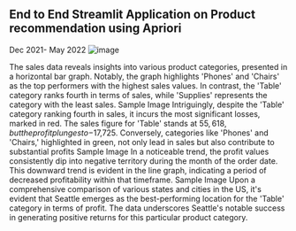 ##  End to End Streamlit Application on Product recommendation using Apriori

Dec 2021- May 2022
![image](https://github.com/AishwaryaBhanage/Online_retail_streamlit/assets/130264838/efd40741-07f8-4237-bf31-163d06bff22a)

The sales data reveals insights into various product categories, presented in a horizontal bar graph.
Notably, the graph highlights 'Phones' and 'Chairs' as the top performers with the highest sales values.
In contrast, the 'Table' category ranks fourth in terms of sales, while 'Supplies' represents the category with the least sales.
Sample Image
Intriguingly, despite the 'Table' category ranking fourth in sales, it incurs the most significant losses, marked in red.
The sales figure for 'Table' stands at $55,618, but the profit plunges to -$17,725.
Conversely, categories like 'Phones' and 'Chairs,' highlighted in green, not only lead in sales but also contribute to substantial profits
Sample Image
In a noticeable trend, the profit values consistently dip into negative territory during the month of the order date.
This downward trend is evident in the line graph, indicating a period of decreased profitability within that timeframe.
Sample Image
Upon a comprehensive comparison of various states and cities in the US, it's evident that Seattle emerges as the best-performing location for the 'Table' category in terms of profit.
The data underscores Seattle's notable success in generating positive returns for this particular product category.
